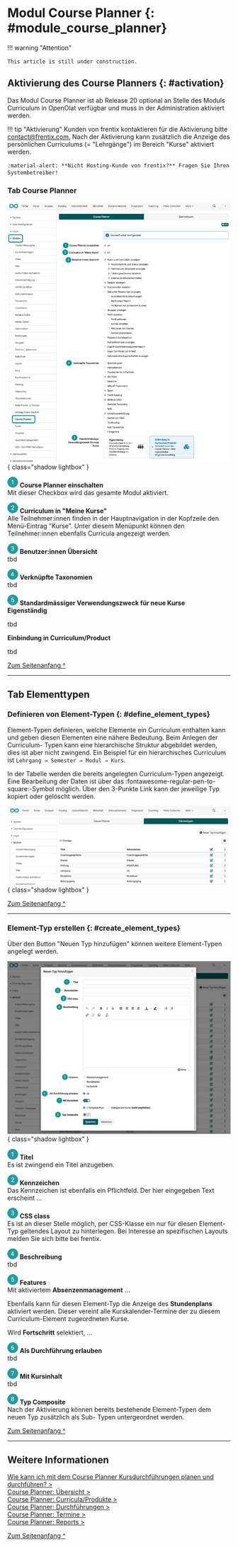 # Modul Course Planner {: #module_course_planner}


!!! warning "Attention"

    This article is still under construction.


## Aktivierung des Course Planners {: #activation}

Das Modul Course Planner ist ab Release 20 optional an Stelle des Moduls Curriculum in OpenOlat verfügbar und muss in der Administration aktiviert werden. 

!!! tip "Aktivierung"
	Kunden von frentix kontaktieren für die Aktivierung bitte
	[contact@frentix.com.](mailto:contact@frentix.com.) Nach der Aktivierung kann zusätzlich die Anzeige des persönlichen Curriculums (= "Lehrgänge") im Bereich "Kurse" aktiviert werden.  
		
	:material-alert: **Nicht Hosting-Kunde von frentix?** Fragen Sie Ihren Systembetreiber!
 
### Tab Course Planner

![modules_course_planner_tab_cp_v1_de.png](assets/modules_course_planner_tab_cp_v1_de.png){ class="shadow lightbox" }


![1_green_24.png](assets/1_green_24.png) **Course Planner einschalten**<br>
Mit dieser Checkbox wird das gesamte Modul aktiviert.

![2_green_24.png](assets/2_green_24.png) **Curriculum in "Meine Kurse"**<br>
Alle Teilnehmer:innen finden in der Hauptnavigation in der Kopfzeile den Menü-Eintrag "Kurse". Unter diesem Menüpunkt können den Teilnehmer:innen ebenfalls Curricula angezeigt werden. 

![3_green_24.png](assets/3_green_24.png) **Benutzer:innen Übersicht**<br>
tbd

![4_green_24.png](assets/4_green_24.png) **Verknüpfte Taxonomien**<br>
tbd

![5_green_24.png](assets/5_green_24.png) **Standardmässiger Verwendungszweck für neue Kurse**<br>
**Eigenständig**

tbd

**Einbindung in Curriculum/Product**

tbd


[Zum Seitenanfang ^](#module_course_planner)
  
---
## Tab Elementtypen

### Definieren von Element-Typen {: #define_element_types}

Element-Typen definieren, welche Elemente ein Curriculum enthalten kann und
geben diesen Elementen eine nähere Bedeutung. Beim Anlegen der Curriculum-
Typen kann eine hierarchische Struktur abgebildet werden, dies ist aber nicht
zwingend. Ein Beispiel für ein hierarchisches Curriculum ist `Lehrgang → Semester → Modul → Kurs`.

In der Tabelle werden die bereits angelegten Curriculum-Typen angezeigt. Eine
Bearbeitung der Daten ist über das
:fontawesome-regular-pen-to-square:-Symbol
möglich. Über den 3-Punkte Link  kann der jeweilige Typ kopiert oder gelöscht
werden.

![modules_course_planner_tab_elementtypes_v1_de.png](assets/modules_course_planner_tab_elementtypes_v1_de.png){ class="shadow lightbox" }



[Zum Seitenanfang ^](#module_course_planner)
  
---


### Element-Typ erstellen {: #create_element_types}

Über den Button "Neuen Typ hinzufügen" können weitere Element-Typen angelegt werden. 

![modules_course_planner_tab_elementtypes_create_v1_de.png](assets/modules_course_planner_tab_elementtypes_create_v1_de.png){ class="shadow lightbox" }

![1_green_24.png](assets/1_green_24.png) **Titel**<br>
Es ist zwingend ein Titel anzugeben.

![2_green_24.png](assets/2_green_24.png) **Kennzeichen**<br>
Das Kennzeichen ist ebenfalls ein Pflichtfeld. Der hier eingegeben Text erscheint ...

![3_green_24.png](assets/3_green_24.png) **CSS class**<br>
Es ist an dieser Stelle möglich, per CSS-Klasse ein nur für diesen Element-Typ geltendes Layout zu hinterlegen. Bei Interesse an spezifischen Layouts melden Sie sich bitte bei frentix.

![4_green_24.png](assets/4_green_24.png) **Beschreibung**<br>
tbd

![5_green_24.png](assets/5_green_24.png) **Features**<br>
Mit aktiviertem **Absenzenmanagement** ...

Ebenfalls kann für diesen Element-Typ die Anzeige des **Stundenplans**
aktiviert werden. Dieser vereint alle Kurskalender-Termine der zu diesem
Curriculum-Element zugeordneten Kurse.

Wird **Fortschritt** selektiert, ...

![6_green_24.png](assets/6_green_24.png) **Als Durchführung erlauben**<br>
tbd

![7_green_24.png](assets/7_green_24.png) **Mit Kursinhalt**<br>
tbd

![8_green_24.png](assets/8_green_24.png) **Typ Composite**<br>
Nach der Aktivierung können bereits bestehende Element-Typen dem neuen Typ zusätzlich als Sub-
Typen untergeordnet werden.


[Zum Seitenanfang ^](#module_course_planner)
  
---

## Weitere Informationen

[Wie kann ich mit dem Course Planner Kursdurchführungen planen und durchführen? >](../../manual_how-to/course_planner_courses/course_planner_courses.de.md)<br>
[Course Planner: Übersicht >](../../manual_user/area_modules/Course_Planner.de.md)<br>
[Course Planner: Curricula/Produkte >](../../manual_user/area_modules/Course_Planner_Products.de.md)<br>
[Course Planner: Durchführungen >](../../manual_user/area_modules/Course_Planner_Implementations.de.md)<br>
[Course Planner: Termine >](../../manual_user/area_modules/Course_Planner_Events.de.md)<br>
[Course Planner: Reports >](../../manual_user/area_modules/Course_Planner_Reports.de.md)<br>

[Zum Seitenanfang ^](#module_course_planner)


